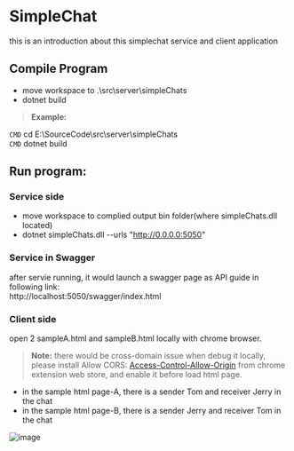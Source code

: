 # SimpleChat
this is an introduction about this simplechat service and client application

## Compile Program
- move workspace to .\src\server\simpleChats
- dotnet build
> **Example:** 

`CMD` cd E:\SourceCode\src\server\simpleChats  
`CMD` dotnet build  

## Run program:

### Service side
- move workspace to complied output bin folder(where simpleChats.dll located)
- dotnet simpleChats.dll --urls "http://0.0.0.0:5050"
### Service in Swagger
after servie running, it would launch a swagger page as API guide in following link:  
http://localhost:5050/swagger/index.html

### Client side
open 2 sampleA.html and sampleB.html locally with chrome browser. 
> **Note:** there would be cross-domain issue when debug it locally, please install Allow CORS: [Access-Control-Allow-Origin](https://chrome.google.com/webstore/detail/allow-cors-access-control/lhobafahddgcelffkeicbaginigeejlf?hl=en) from chrome extension web store, and enable it before load html page.

- in the sample html page-A, there is a sender Tom and receiver Jerry in the chat
- in the sample html page-B, there is a sender Jerry and receiver Tom in the chat

![image](https://user-images.githubusercontent.com/20292145/198251463-444df881-3995-43f5-9ce1-3bcc430df48c.png)
